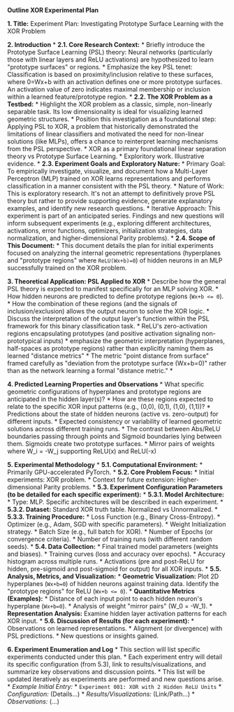 **Outline XOR Experimental Plan**

**1. Title:** Experiment Plan: Investigating Prototype Surface Learning with the XOR Problem

**2. Introduction**
    * **2.1. Core Research Context:**
        * Briefly introduce the Prototype Surface Learning (PSL) theory: Neural networks (particularly those with linear layers and ReLU activations) are hypothesized to learn "prototype surfaces" or regions.
        * Emphasize the key PSL tenet: Classification is based on proximity/inclusion relative to these surfaces, where 0=Wx+b with an activation defines one or more prototype surfaces. An activation value of zero indicates maximal membership or inclusion within a learned feature/prototype region.
    * **2.2. The XOR Problem as a Testbed:**
        * Highlight the XOR problem as a classic, simple, non-linearly separable task. Its low dimensionality is ideal for visualizing learned geometric structures.
        * Position this investigation as a foundational step: Applying PSL to XOR, a problem that historically demonstrated the limitations of linear classifiers and motivated the need for non-linear solutions (like MLPs), offers a chance to reinterpret learning mechanisms from the PSL perspective.
        * XOR as a primary foundational linear separation theory vs Prototype Surface Learning.
        * Exploritory work. Illustrative evidence.
    * **2.3. Experiment Goals and Exploratory Nature:**
        * Primary Goal: To empirically investigate, visualize, and document how a Multi-Layer Perceptron (MLP) trained on XOR learns representations and performs classification in a manner consistent with the PSL theory.
        * Nature of Work: This is exploratory research. It's not an attempt to definitively prove PSL theory but rather to provide supporting evidence, generate explanatory examples, and identify new research questions.
        * Iterative Approach: This experiment is part of an anticipated series. Findings and new questions will inform subsequent experiments (e.g., exploring different architectures, activations, error functions, optimizers, initialization strategies, data normalization, and higher-dimensional Parity problems).
    * **2.4. Scope of This Document:**
        * This document details the plan for initial experiments focused on analyzing the internal geometric representations (hyperplanes and "prototype regions" where `ReLU(Wx+b)=0`) of hidden neurons in an MLP successfully trained on the XOR problem.

**3. Theoretical Application: PSL Applied to XOR**
    * Describe how the general PSL theory is expected to manifest specifically for an MLP solving XOR.
    * How hidden neurons are predicted to define prototype regions (`Wx+b <= 0`).
    * How the combination of these regions (and the signals of inclusion/exclusion) allows the output neuron to solve the XOR logic.
    * Discuss the interpretation of the output layer's function within the PSL framework for this binary classification task.
    * ReLU's zero-activation regions encapsulating prototypes (and positive activation signaling non-prototypical inputs) 
    * emphasize the geometric interpretation (hyperplanes, half-spaces as prototype regions) rather than explicitly naming them as learned "distance metrics"
    * The metric "point distance from surface" framed carefully as "deviation from the prototype surface (Wx+b=0)" rather than as the network learning a formal "distance metric."
    * 

**4. Predicted Learning Properties and Observations**
    * What specific geometric configurations of hyperplanes and prototype regions are anticipated in the hidden layer(s)?
    * How are these regions expected to relate to the specific XOR input patterns (e.g., (0,0), (0,1), (1,0), (1,1))?
    * Predictions about the state of hidden neurons (active vs. zero-output) for different inputs.
    * Expected consistency or variability of learned geometric solutions across different training runs.
    * The contrast between Abs/ReLU boundaries passing through points and Sigmoid boundaries lying between them. Sigmoids create two prototype surfaces.
    * Mirror pairs of weights where W_i = -W_j supporting ReLU(x) and ReLU(-x)

**5. Experimental Methodology**
    * **5.1. Computational Environment:**
        * Primarily GPU-accelerated PyTorch.
    * **5.2. Core Problem Focus:**
        * Initial experiments: XOR problem.
        * Context for future extension: Higher-dimensional Parity problems.
    * **5.3. Experiment Configuration Parameters (to be detailed for each specific experiment):**
        * **5.3.1. Model Architecture:**
            * Type: MLP. Specific architectures will be described in each experiment.
        * **5.3.2. Dataset:** Standard XOR truth table. Normalized vs Unnormalized.
        * **5.3.3. Training Procedure:**
            * Loss Function (e.g., Binary Cross-Entropy).
            * Optimizer (e.g., Adam, SGD with specific parameters).
            * Weight Initialization strategy.
            * Batch Size (e.g., full batch for XOR).
            * Number of Epochs (or convergence criteria).
            * Number of training runs (with different random seeds).
    * **5.4. Data Collection:**
        * Final trained model parameters (weights and biases).
        * Training curves (loss and accuracy over epochs).
        * Accuracy histogram across multiple runs.
        * Activations (pre and post-ReLU for hidden, pre-sigmoid and post-sigmoid for output) for all XOR inputs.
    * **5.5. Analysis, Metrics, and Visualization:**
        * **Geometric Visualization:** Plot 2D hyperplanes (`Wx+b=0`) of hidden neurons against training data. Identify the "prototype regions" for ReLU (`Wx+b <= 0`).
        * **Quantitative Metrics (Examples):**
            * Distance of each input point to each hidden neuron's hyperplane (`Wx+b=0`).
            * Analysis of weight "mirror pairs" (W_0 = -W_1).
        * **Representation Analysis:** Examine hidden layer activation patterns for each XOR input.
    * **5.6. Discussion of Results (for each experiment):**
        * Observations on learned representations.
        * Alignment (or divergence) with PSL predictions.
        * New questions or insights gained.

**6. Experiment Enumeration and Log**
    * This section will list specific experiments conducted under this plan.
    * Each experiment entry will detail its specific configuration (from 5.3), link to results/visualizations, and summarize key observations and discussion points.
    * This list will be updated iteratively as experiments are performed and new questions arise.
        * *Example Initial Entry:*
            * `Experiment 001: XOR with 2 Hidden ReLU Units`
                * *Configuration:* (Details...)
                * *Results/Visualizations:* (Link/Path...)
                * *Observations:* (...)

